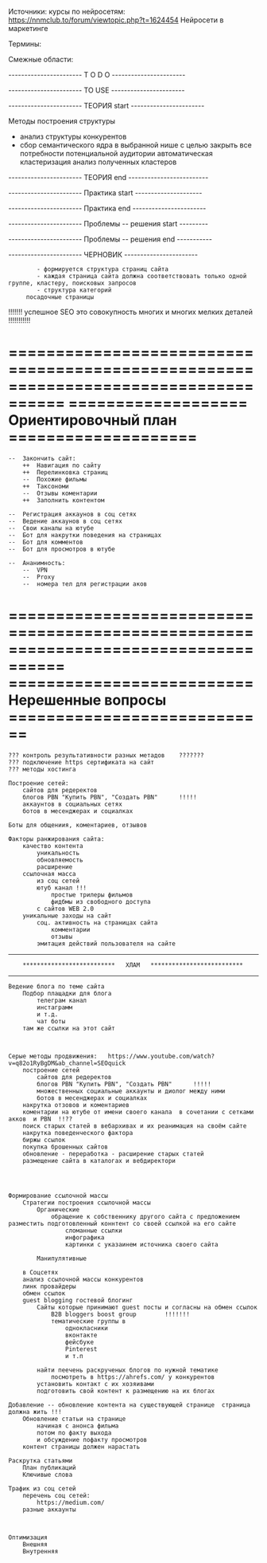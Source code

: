 Источники:
   курсы по нейросетям:
      https://nnmclub.to/forum/viewtopic.php?t=1624454      Нейросети в маркетинге

Термины:

Смежные области:


----------------------- T O D O  -----------------------  



----------------------- TO USE  -----------------------  



----------------------- ТЕОРИЯ start -----------------------  

Методы построения структуры

  - анализ структуры конкурентов
  - сбор семантического ядра в выбранной нише с целью закрыть все потребности потенциальной аудитории
                     автоматическая кластеризация 
                     анализ полученных кластеров


----------------------- ТЕОРИЯ end ------------------------- 


----------------------- Практика start ---------------------

----------------------- Практика end -----------------------



----------------------- Проблемы -- решения start ---------

----------------------- Проблемы -- решения end -----------








----------------------- ЧЕРНОВИК -----------------------

			- формируется структура страниц сайта
			- каждая страница сайта должна соответствовать только одной группе, кластеру, поисковых запросов
			- структура категорий
         посадочные страницы


!!!!!!!		успешное SEO это совокупность многих и многих мелких деталей	!!!!!!!!!!!

	
====================================================================================
	===================		Ориентировочный план		====================
====================================================================================


	--	Закончить сайт:
		++	Навигация по сайту
		++	Перелинковка страниц
		--	Похожие фильмы
		++	Таксономи
		--	Отзывы коментарии
		++  Заполнить контентом

	--	Регистрация аккаунов в соц сетях
	--	Ведение аккаунов в соц сетях
	--	Свои каналы на ютубе
	--	Бот для накрутки поведения на страницах
	--	Бот для комментов
	--	Бот для просмотров в ютубе

	--	Ананимность:
		--	VPN 
		--	Proxy
		--	номера тел для регистрации аков




====================================================================================
==========================		Нерешенные вопросы		============================
====================================================================================

	???	контроль результативности разных метадов	???????
	???	подключение https сертификата на сайт
	???	методы хостинга

	Построение сетей:
		сайтов для редеректов
		блогов PBN "Купить PBN", "Создать PBN"		!!!!!
		аккаунтов в социальных сетях
		ботов в месенджерах и социалках

	Боты для общениия, коментариев, отзывов

	Факторы ранжирования сайта:
		качество контента
			уникальность
			обновляемость
			расширение
		ссылочная масса
			из соц сетей
			ютуб канал !!!
				простые трилеры фильмов
				фидбмы из свободного доступа
			с сайтов WEB 2.0
		уникальные заходы на сайт
			соц. активность на страницах сайта
				комментарии
				отзывы
			эмитация действий пользователя на сайте 


**********************************************************************************
		**************************   ХЛАМ   **************************
**********************************************************************************



	Ведение блога по теме сайта
		Подбор плащадки для блога
			телеграм канал
			инстаграмм
			и т.д.
			чат боты
		там же ссылки на этот сайт



	Серые методы продвижения:	https://www.youtube.com/watch?v=q82o1RyBgDM&ab_channel=SEOquick
		построение сетей 
			сайтов для редеректов
			блогов PBN "Купить PBN", "Создать PBN"		!!!!!
			множественных социальные аккаунты и диолог между ними
			ботов в месенджерах и социалках
		накрутка отзовов и коментариев
		коментарии на ютубе от имени своего канала  в сочетании с сетками акков	 и PBN	!!??
		поиск старых статей в вебархивах и их реанимация на своём сайте
		накрутка поведенческого фактора
		биржы ссылок
		покупка брошенных сайтов
		обновление - переработка - расширение старых статей
		размещение сайта в каталогах и вебдиректори




	Формирование ссылочной массы
		Стратегии построения ссылочной массы
			Органические
				обращение к собственнику другого сайта с предложением разместить подготовленный коннтент со своей ссылкой на его сайте
					сломанные ссылки
					инфографика
					картинки с указаинем источника своего сайта

			Манипулятивные

		в Соцсетях
		анализ ссылочной массы конкурентов
		линк провайдеры
		обмен ссылок
		guest blogging гостевой блогинг
			Сайты которые принимают guest посты и согласны на обмен ссылок
				B2B bloggers boost group		!!!!!!!
				тематические группы в 
					однокласники
					вконтакте
					фейсбуке
					Pinterest
					и т.п

			найти пеечень раскрученых блогов по нужной тематике
				посмотреть в https://ahrefs.com/ у конкурентов
			установить контакт с их хозяивами
			подготовить свой контент к размещению на их блогах

	Добавление -- обновление контента на существующей странице  страница должна жить !!!
		Обновление статьи на странице 
			начиная с анонса фильма 
			потом по факту выхода
			и обсуждение пофакту просмотров 
		контент страницы должен нарастать

	Раскрутка статьями
		План публикаций
		Ключивые слова

	Трафик из соц сетей
		перечень соц сетей:
			https://medium.com/
		разные аккаунты



	Оптимизация 
		Внешняя
		Внутренняя
		








